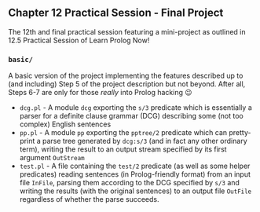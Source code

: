 ## Chapter 12 Practical Session - Final Project

The 12th and final practical session featuring a mini-project as outlined in 12.5 Practical Session of Learn Prolog Now!

### `basic/`

A basic version of the project implementing the features described up to (and including) Step 5 of the project description but not beyond.  After all, Steps 6-7 are only for those *really* into Prolog hacking :wink:

- `dcg.pl` - A module `dcg` exporting the `s/3` predicate which is essentially a parser for a definite clause grammar (DCG) describing some (not too complex) English sentences
- `pp.pl` - A module `pp` exporting the `pptree/2` predicate which can pretty-print a parse tree generated by `dcg:s/3` (and in fact any other ordinary term), writing the result to an output stream specified by its first argument `OutStream`
- `test.pl` - A file containing the `test/2` predicate (as well as some helper predicates) reading sentences (in Prolog-friendly format) from an input file `InFile`, parsing them according to the DCG specified by `s/3` and writing the results (with the original sentences) to an output file `OutFile` regardless of whether the parse succeeds.
